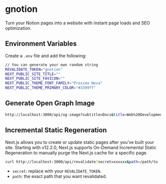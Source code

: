 # gnotion

Turn your Notion pages into a website with instant page loads and SEO optimization.

## Environment Variables

Create a `.env` file and add the following:

```sh
// You can generate your own random string
REVALIDATE_TOKEN="gnotion"
NEXT_PUBLIC_SITE_TITLE=""
NEXT_PUBLIC_SITE_FAVICON=""
NEXT_PUBLIC_THEME_FONT_FAMILY="Proxima Nova"
NEXT_PUBLIC_THEME_PRIMARY_COLOR="#3399ff"
```

## Generate Open Graph Image

```sh
http://localhost:3000/api/og-image?subtitle=Docs&title=Web%20Development&image=https://raw.githubusercontent.com/twitter/twemoji/master/assets/svg/1f4d8.svg
```

## Incremental Static Regeneration

Next.js allows you to create or update static pages after you’ve built your site. Starting with v12.2.0, Next.js supports On-Demand Incremental Static Regeneration to manually purge the Next.js cache for a specific page.

```sh
curl http://localhost:3000/api/revalidate?secret=xxxxxx&path=/path/to
```

- `secret`: replace with your `REVALIDATE_TOKEN`.
- `path`: the exact path that you want revalidated.
